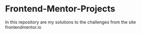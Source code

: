 # Frontend-Mentor-Projects
In this repository are my solutions to the challenges from the site frontendmentor.io
